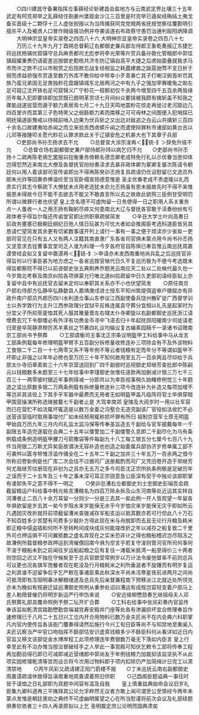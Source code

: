 <!-- { "loadSidebar": true } -->
　　○四川建昌守备署指挥佥事薛经论斩建昌会盐地方与云南武定界比壤三十五年武定有阿克郑举之乱薛经住劄姜州堡距金沙江三百里是时克举已遁矣经贿结土夷戈备买首级十二颗俘十三人虚张掜报以为当阵擒获阿克党贼两省抚按觉察往覆勘明引擅杀平人及被虏人口冒作贼级报功例并夺袭该道右布政蔡守愚罚治通判殴阳炳降调
　　大明神宗显皇帝实录卷之四百八十六
大明神宗显皇帝实录卷之四百八十七
　　万历三十九年九月丁酉朔总督蓟辽右都御史兼兵部左侍郎王象乾奏报辽东捷乞将巡抚杨镐优叙镇守总兵麻贵都司尤彪参将李光荣等升赏兵备孙敦化管粮郎中郭佳镇超擢重赉仍请密差巡按御史勘核共济冬防辽镇自高平大捷之后虏始震叠就我求马市而许之款不过以市税赏之后狃款忘战复经税监之耗蠹建酋之跋扈驰骛不支日折于弱而虏益骄强市赏遂至数万外库不敷仰给中帑幸小歹青暴亡其子打喇汉俯首听罚其族乃蛮兄弟固无足畏独粆花盘踞镇城东北居两河之中有九子之强加宰赛暖兔之助左足可窥辽沈开铁右足可窥锦义广宁粆花一枝额初仅千余两今增至四千五百余两皆缘历年每入犯即要挟即加赏既已题明革赏顷七月间纠众要挟被我颇有擒斩盖不知我之骤能战遂拔营而遁于额力素居焉七月二十九日天鸣地震粆花惊走再徙过老河距边几四百里许而其第三子色特笑父之弱繇额力素而南移之可可毋林之间图便入犯哨探已明抚镇道臣豫戒以待贼前哨入边果为伏兵斩之又出边对敌追之白云山共擒斩三百四十余名口故建夷哈赤闻之而立来验贡西虏蟒斤闻之而遣使辩罪秋市诸部如黄台吉以儿邓等接踵叩关愿代粆花认罪求款此关于辽镇安危之机甚大也下其章于兵部
　　○吏部尚书孙丕扬求去不允
　　○总督宣大涂宗浚再＜锍-釒＞辞免升级不允
　　○总督仓场右副都御史兼户部侍郎孙玮以病乞归不允　　○吏部尚书孙丕扬十二疏再陈老病乞罢报曰铨衡重务倚赖名德念卿老成特免行礼以示优眷当思仰体岂得恝然近来南北大僚及各督抚官纷纷奏渎求去甚非政体卿为冢卿复屡次陈请令朝廷何以用人着该部司官传谕即出不得再陈癸卯丕扬复具疏请仍优诏慰留已文选员外郎朱光祚等回奏恭捧温纶至当官卧榻宣扬德意惟是  圣主优眷老成不贵虚隆以礼而贵实行其志今察疏下大僚犹未点用老选犹未俞允丕扬虽有恩未报故先时不得不来惟报恩未得故今日不能不去欲去不能又不敢直言所以去之故故此欲照三臣例甘受明罚所谓以微罪行者也伏望  皇上念名德不可虚拘留一日务使得一日之职用人系关重务点一人蚤收一人之用丕扬有鞠躬尽瘁又何患南北大辽与督抚各官敢于渎奏纷纷有亏政体者乎得旨尔每还传谕堂官即出供职章疏侯简发
　　○辛丑大学士叶向高奏日前政务壅塞已极朝廷纲纪日弛人情日玩甚为可忧大者如会推阁臣考选科道臣皆另其恳请伫望简发其余更有切紧数事谨开列上请行一事有一事之便于烦渎亦少省矣一吏部司官见在只有五人又有两人注籍其南直隶广东各省司官俱未蒙点用今尚书孙丕扬又坚意求去铨曹事宜堂司乏人谁为料理一今岁各府官自陈俱已奉旨惟云南巡抚周嘉谟曾经会拟又复留中嘉谟再＜锍-釒＞申请亦未发西南重地尚兵乱之后巡抚官非得旨何以行事臣甚为地方虑之一各省巡按官候代日久不复巡历极为不便今考选既未得旨都察院不得已以前咨御史张五典荆养乔题羌云南应天二处以二处候代最久也一今岁南北考察及南京纠拾各项俱蒙允行唯北道纠拾疏留中日久吏部初请经臣拟上亦复留中且中有巡抚官去留未定何以奉职其关系亦不小也伏望简发
　　○原任南京户部右侍郎方弘静卒弘静歙县人嘉靖庚戌进士授东平知州筑堤弭盗审户徵赋亦有异政升南户部员外郎历四川水利道佥事山东参议江西副使备兵饶州散矿徒广西督学训士以务学敦行为主升江西参政理分宜狱平反株连属袁守葬分宜相以礼先是起家时为分宜父子所抑至是恤其死人服其雅量晋左右辖太仆寺卿旋以右副都御史巡抚浙江请增费去冗下令御倭必有外洋有功赉金币寻中飞语去归十年起抚郧阳擢南少司徒请老归至是卒简静肃穆厉羔羊素丝之节著四礼议均输议复古编素园稿千一录诸书诏赠南京工部尚书予祭葬
　　○工部虞衡司主事沈正宗条议明盔甲工科给事中马从龙言工部条例载每年修理明盔甲臂手五百副分拆修量收修连补三项除会有不及外该物料工食银二千二百一十七两零又系不等年例不等云者钱粮有定而年分不等谓如盔甲不坏即止非强之以年年必修也至万历三十年不知何故用至五万一百余两且尽仰给于兵部太仆寺旧章紊矣三十六年京营送回到厂四千副彼时巡视御史郑继芳查批郎中陈嗣元以钱粮数多未题至三十七年给事中李瑾御史张惟任逐款再加删减计银三万七千三百三十一两零彼时据近年事例得减一分即共以为幸臣视事稍久始睹修例觉三十年题造之滥比原数多银二万两条例载有拆修量修连补三项今改连补为补造又每项加增不等岂非其该役上下其手乎军器中最费而无用者无如明盔甲盖凡临阵将官士卒俱穿暗甲围营操演所称选锋披戴七千副者止是  大驾幸南郊  皇陵及大阅岁时一用以壮军容而已在营贮不如法辄坏辄造是以数万金委之沟壑合无造完副该厂官役如法收贮不必送营该营临时取用事竣付厂如未经频用辄称损坏罪有所归  祖制京营军士原无明盔甲始自万历九年三月内司礼监太监冯保等传奉圣旨造五千副给与官军披戴每年一千副限五年造完遂载在会典二十五年以倭警加二千副倭警久息即二千副尽化为乌有条例载成条例造明盔甲腰刀弓箭撒袋等件每副九十八工每工银五分七厘今七百八十九件当用银二万斯尤异矣臣故谓决无容补造也创造之始委属兵部协济岁修单属工部不可袭舛以匮寺帑惟浮滥作俑全在二十五年二千副之加并三十年五万一百余两之借今所称旧卷新例是也厂库二次会估不过据司厂送册裁酌而司厂又凭旧卷开造于郑继芳何尤哉继芳估册现在非创为之且亦无五万之多今司臣沈正宗所执条例极是足破历年之误而于二十五年及三十年之事未深可耳正宗锐意急公臣深有契于中独论该部职掌有诿卸失平之意不得不一明之
　　○癸卯总漕右佥都御史刘士忠御史彭端吾会疏截留粮运户科给事中韩光祐言漕粮名为四百万除永拆及山东河南等处近运其实转自河漕者止二百八十余万耳留一分则少一分是三去其一矣此例一开人皆观望一年留各年俱欲留是岁去其一矣今岁阻水来岁能保无水乎今岁恤灾来岁能保无灾乎即如所云凡遇因灾改折就将前项截留漕米查拨减存军船支运以抵其数亦若可行但此八十万石不知百姓多少苦楚有司费多少敲扑方得此现在米与舟脱卸而去且无论行月粮及耗米即正粮中侵盗插和何所不至转盻间成块成灰何能竣改折之年以减存之船复致二千里外司仓押运俱不可问翼抵数之虚名弃现在之实米恐非计之得也粮船稽迟岂尽阻冻之故漕例所载督粮参政押运到湾催儹回南今俱为空言乎若复守浚则管河官所司何事何不浚于粮船未到之前闻往岁运船起粮之后有复往一滩载米抵湾一船至得价三十两者则空回之迟又不独在守候矣至于总兵官歛受常例岁以万计法令废弛督率不前则总兵可议更也况各旗军饱餐者现在乾没及行月粮耗米之利所垂涎者不旋踵而有明岁复运之利其谁不逗留争后乎乞严敕在事诸臣乘此秋深水平尚未冱寒星夜前进两月之间尚可抵湾即有冻阻明春冰解粮储道及总兵先后亲督兼程南下预移派江北就近处所领兑亦未为晚如有规避迁延巡漕御史照例从重参处诏曰漕运有成规岂容轻变着户部马上差人勒限督催仍将明岁新运严行申饬来说
　　○安远侯柳懋勋奏乞继祖母夫人邓氏祭葬礼部具覆命照例予祭二坛开圹合葬
　　○工科右给事中张凤彩奏内官监传奉该监拟乾清宫踏勘懋勤宫端凝宫寿安殿并门座等处各有渗漏损坏宜合修理奉旨作速修理已于八月二十五日兴工讫内开合用物料已数万金夫匠尚不在内会典六科职掌凡内官内使传旨各该衙门覆奏得请然后施行今兴工旬日臣等尚不与知禁地至重阑入夫匠讥察当严中官口吻指挥不繇部估安识虚真钱粮多少不繇臣科何从看详如近日内官监又移文该部促金水博岸程工此项修理连年费银数万毫无下落如内臣言  皇上行幸至此有不治办惟当按治冒破经手之人举此一事宫殿可知伏乞敕令工部将传奉工程再加勘验得已即已可减即减近营缮郎中郭尚友于年例钱粮力加裁抑该监坚执不从此项实因修理乾清等宫而设合将今次用过物料即于项内扣除仍严加简缉计日完工以肃清禁地
　　○丙午凤彩又疏请建正阳门箭楼不报　　○丁未巡抚云南右副都御史周嘉谟疏请休致得旨滇南重地周嘉谟着照旧供职
　　○己酉阁臣题谥典一事往时皆于请恤之日礼部即为具题中间容有滥及自我
　　皇上慎重兹典始命会议旧岁礼臣集九卿科道再三平隲择其公论允孚粹然无议者方敢上闻可谓至公至慎经今两年未蒙点发惟是朝廷褒劝之典终不可虚幽明属望之心在所当慰谨将前次会议及礼部续题俱奏钦依者三十四人再录原拟以上乞  圣明裁定庶公论明而国典肃矣
